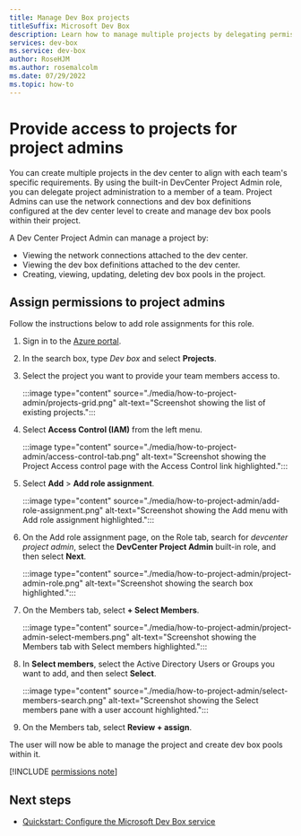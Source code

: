 ```yaml
---
title: Manage Dev Box projects
titleSuffix: Microsoft Dev Box
description: Learn how to manage multiple projects by delegating permissions to project admins.
services: dev-box
ms.service: dev-box
author: RoseHJM
ms.author: rosemalcolm
ms.date: 07/29/2022
ms.topic: how-to
---
```


# Provide access to projects for project admins

You can create multiple projects in the dev center to align with each team's specific requirements. By using the built-in DevCenter Project Admin role, you can delegate project administration to a member of a team. Project Admins can use the network connections and dev box definitions configured at the dev center level to create and manage dev box pools within their project.

A Dev Center Project Admin can manage a project by:

- Viewing the network connections attached to the dev center.
- Viewing the dev box definitions attached to the dev center.
- Creating, viewing, updating, deleting dev box pools in the project.

## Assign permissions to project admins
 
Follow the instructions below to add role assignments for this role.

1. Sign in to the [Azure portal](https://portal.azure.com).
 
1. In the search box, type *Dev box* and select **Projects**. 

1. Select the project you want to provide your team members access to.
 
   :::image type="content" source="./media/how-to-project-admin/projects-grid.png" alt-text="Screenshot showing the list of existing projects.":::

1. Select **Access Control (IAM)** from the left menu.
 
   :::image type="content" source="./media/how-to-project-admin/access-control-tab.png" alt-text="Screenshot showing the Project Access control page with the Access Control link highlighted.":::

1. Select **Add** > **Add role assignment**.
 
   :::image type="content" source="./media/how-to-project-admin/add-role-assignment.png" alt-text="Screenshot showing the Add menu with Add role assignment highlighted.":::

1. On the Add role assignment page, on the Role tab, search for *devcenter project admin*, select the **DevCenter Project Admin** built-in role, and then select **Next**.
 
   :::image type="content" source="./media/how-to-project-admin/project-admin-role.png" alt-text="Screenshot showing the search box highlighted.":::

1. On the Members tab, select **+ Select Members**.
 
   :::image type="content" source="./media/how-to-project-admin/project-admin-select-members.png" alt-text="Screenshot showing the Members tab with Select members highlighted.":::

1. In **Select members**, select the Active Directory Users or Groups you want to add, and then select **Select**.
 
   :::image type="content" source="./media/how-to-project-admin/select-members-search.png" alt-text="Screenshot showing the Select members pane with a user account highlighted.":::

1. On the Members tab, select **Review + assign**.

The user will now be able to manage the project and create dev box pools within it.

[!INCLUDE [permissions note](./includes/note-permission-to-create-dev-box.md)]
## Next steps

- [Quickstart: Configure the Microsoft Dev Box service](quickstart-configure-dev-box-service.md)
